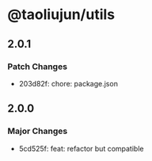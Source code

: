 # @taoliujun/utils

## 2.0.1

### Patch Changes

- 203d82f: chore: package.json

## 2.0.0

### Major Changes

- 5cd525f: feat: refactor but compatible
